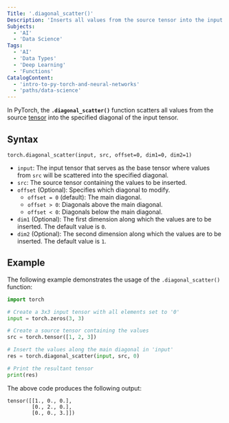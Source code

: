 ```yaml
---
Title: '.diagonal_scatter()'
Description: 'Inserts all values from the source tensor into the input tensor at specified diagonal indices.'
Subjects:
  - 'AI'
  - 'Data Science'
Tags:
  - 'AI'
  - 'Data Types'
  - 'Deep Learning'
  - 'Functions'
CatalogContent:
  - 'intro-to-py-torch-and-neural-networks'
  - 'paths/data-science'
---
```


In PyTorch, the **`.diagonal_scatter()`** function scatters all values from the source [tensor](https://www.codecademy.com/resources/docs/pytorch/tensors) into the specified diagonal of the input tensor.

## Syntax

```pseudo
torch.diagonal_scatter(input, src, offset=0, dim1=0, dim2=1)
```

- `input`: The input tensor that serves as the base tensor where values from `src` will be scattered into the specified diagonal.
- `src`: The source tensor containing the values to be inserted.
- `offset` (Optional): Specifies which diagonal to modify.
  - `offset = 0` (default): The main diagonal.
  - `offset > 0`: Diagonals above the main diagonal.
  - `offset < 0`: Diagonals below the main diagonal.
- `dim1` (Optional): The first dimension along which the values are to be inserted. The default value is `0`.
- `dim2` (Optional): The second dimension along which the values are to be inserted. The default value is `1`.

## Example

The following example demonstrates the usage of the `.diagonal_scatter()` function:

```py
import torch

# Create a 3x3 input tensor with all elements set to '0'
input = torch.zeros(3, 3)

# Create a source tensor containing the values
src = torch.tensor([1, 2, 3])

# Insert the values along the main diagonal in 'input'
res = torch.diagonal_scatter(input, src, 0)

# Print the resultant tensor
print(res)
```

The above code produces the following output:

```shell
tensor([[1., 0., 0.],
        [0., 2., 0.],
        [0., 0., 3.]])
```
